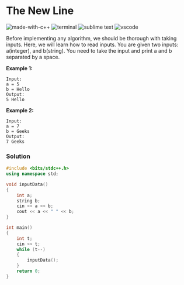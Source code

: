 # The New Line
![made-with-c++](https://img.shields.io/badge/Made%20with-C++-007396.svg)
![terminal](https://img.shields.io/badge/Windows%20Terminal-4D4D4D?logo=windows%20terminal&logoColor=white)
![sublime text](https://img.shields.io/badge/sublime_text-%23575757.svg?logo=sublime-text&logoColor=important)
![vscode](https://img.shields.io/badge/Visual_Studio_Code-0078D4?logo=visual%20studio%20code&logoColor=white)

Before implementing any algorithm, we should be thorough with taking inputs. Here, we will learn how to read inputs.
You are given two inputs: a(integer), and b(string). You need to take the input and print a and b separated by a space.

__Example 1:__
```
Input:
a = 5
b = Hello
Output:
5 Hello
```
__Example 2:__
```
Input:
a = 7
b = Geeks
Output:
7 Geeks
```

### Solution
```cpp
#include <bits/stdc++.h>
using namespace std;

void inputData()
{
    int a;
    string b;
    cin >> a >> b;
    cout << a << " " << b;
}

int main()
{
    int t;
    cin >> t;
    while (t--)
    {
        inputData();
    }
    return 0;
}
```